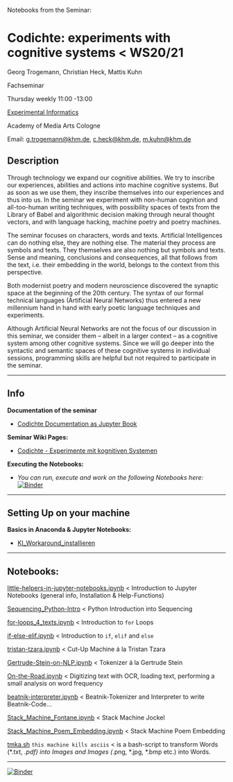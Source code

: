 Notebooks from the Seminar:

# Codichte: experiments with cognitive systems < WS20/21

Georg Trogemann, Christian Heck, Mattis Kuhn

Fachseminar

Thursday weekly 11:00 -13:00

[Experimental Informatics](https://en.khm.de/exMedia_experimentelle_informatik/)

Academy of Media Arts Cologne

Email: g.trogemann@khm.de, c.heck@khm.de, m.kuhn@khm.de

## Description

Through technology we expand our cognitive abilities. We try to inscribe our experiences, abilities and actions into machine cognitive systems. But as soon as we use them, they inscribe themselves into our experiences and thus into us. In the seminar we experiment with non-human cognition and all-too-human writing techniques, with possibility spaces of texts from the Library of Babel and algorithmic decision making through neural thought vectors, and with language hacking, machine poetry and poetry machines.

The seminar focuses on characters, words and texts. Artificial Intelligences can do nothing else, they are nothing else. The material they process are symbols and texts. They themselves are also nothing but symbols and texts. Sense and meaning, conclusions and consequences, all that follows from the text, i.e. their embedding in the world, belongs to the context from this perspective.

Both modernist poetry and modern neuroscience discovered the synaptic space at the beginning of the 20th century. The syntax of our formal technical languages (Artificial Neural Networks) thus entered a new millennium hand in hand with early poetic language techniques and experiments.

Although Artificial Neural Networks are not the focus of our discussion in this seminar, we consider them – albeit in a larger context – as a cognitive system among other cognitive systems. Since we will go deeper into the syntactic and semantic spaces of these cognitive systems in individual sessions, programming skills are helpful but not required to participate in the seminar.

---

## Info 

**Documentation of the seminar**

- [Codichte Documentation as Jupyter Book](https://dev.ground-zero.khm.de/codichte/intro.html)

**Seminar Wiki Pages:**

- [Codichte - Experimente mit kognitiven Systemen](https://exmediawiki.khm.de/exmediawiki/index.php/Codichte_-_Experimente_mit_kognitiven_Systemen)

**Executing the Notebooks:**

- *You can run, execute and work on the following Notebooks here:* [![Binder](https://mybinder.org/badge_logo.svg)](https://mybinder.org/v2/gh/experimental-informatics/codichte/master)

---

## Setting Up on your machine

**Basics in Anaconda & Jupyter Notebooks:**

* [KI_Workaround_installieren](https://exmediawiki.khm.de/exmediawiki/index.php/KI_Workaround_installieren)

---

## Notebooks:

[little-helpers-in-jupyter-notebooks.ipynb](https://github.com/experimental-informatics/codichte_experiments-with-cognitive-systems/blob/master/little-helpers-in-jupyter-notebooks.ipynb) < Introduction to Jupyter Notebooks (general info, Installation & Help-Functions)

[Sequencing_Python-Intro](https://github.com/experimental-informatics/codichte_experiments-with-cognitive-systems/blob/master/Sequencing_Python-Intro.ipynb) < Python Introduction into Sequencing

[for-loops_4_texts.ipynb](https://github.com/experimental-informatics/codichte_experiments-with-cognitive-systems/blob/master/for-loops_4_texts.ipynb) < Introduction to `for` Loops

[if-else-elif.ipynb](https://github.com/experimental-informatics/codichte_experiments-with-cognitive-systems/blob/master/if-elif-else.ipynb) < Introduction to `if`, `elif` and `else`

[tristan-tzara.ipynb](https://github.com/experimental-informatics/codichte_experiments-with-cognitive-systems/blob/master/tristan-tzara.ipynb) < Cut-Up Machine á la Tristan Tzara

[Gertrude-Stein-on-NLP.ipynb](https://github.com/experimental-informatics/codichte_experiments-with-cognitive-systems/blob/master/Gertrude-Stein-on-NLP.ipynb) < Tokenizer á la Gertrude Stein

[On-the-Road.ipynb](https://github.com/experimental-informatics/codichte_experiments-with-cognitive-systems/blob/master/On-the-Road.ipynb) < Digitizing text with OCR, loading text, performing a small analysis on word frequency

[beatnik-interpreter.ipynb](https://github.com/experimental-informatics/codichte_experiments-with-cognitive-systems/blob/master/beatnik-interpreter.ipynb) < Beatnik-Tokenizer and Interpreter to write Beatnik-Code...

[Stack_Machine_Fontane.ipynb](https://github.com/experimental-informatics/codichte_experiments-with-cognitive-systems/blob/master/Stack_Machine_Fontane.ipynb) < Stack Machine Jockel

[Stack_Machine_Poem_Embedding.ipynb](https://github.com/experimental-informatics/codichte_experiments-with-cognitive-systems/blob/master/Stack_Machine_Poem_Embedding%20.ipynb) < Stack Machine Poem Embedding

[tmka.sh](https://github.com/experimental-informatics/codichte_experiments-with-cognitive-systems/blob/master/tmka.sh) `this machine kills asciis` < is a bash-script to transform Words (*.txt, *.pdf) into Images and Images (*.png, *.jpg, *.bmp etc.) into Words.

---

[![Binder](https://mybinder.org/badge_logo.svg)](https://mybinder.org/v2/gh/experimental-informatics/codichte/master)
